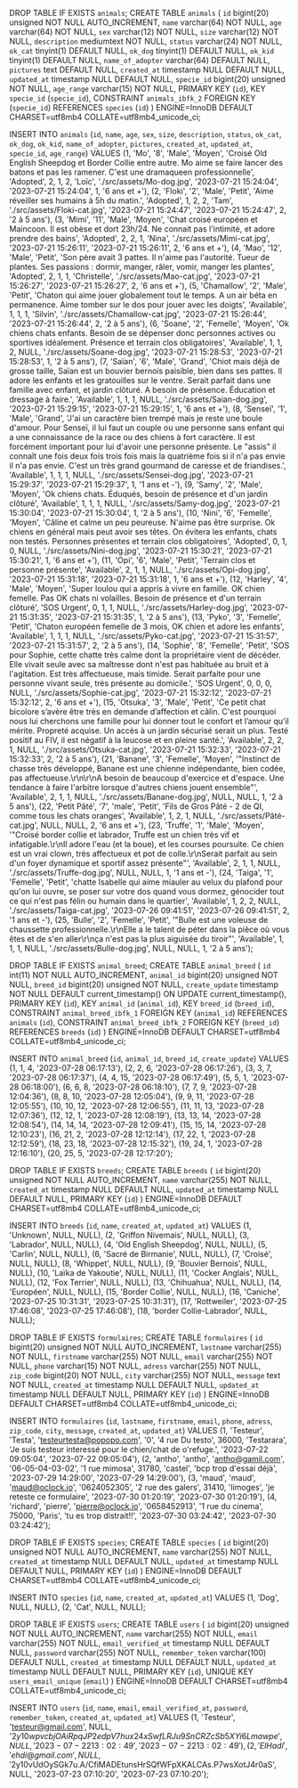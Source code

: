 DROP TABLE IF EXISTS `animals`;
CREATE TABLE `animals` (
  `id` bigint(20) unsigned NOT NULL AUTO_INCREMENT,
  `name` varchar(64) NOT NULL,
  `age` varchar(64) NOT NULL,
  `sex` varchar(12) NOT NULL,
  `size` varchar(12) NOT NULL,
  `description` mediumtext NOT NULL,
  `status` varchar(24) NOT NULL,
  `ok_cat` tinyint(1) DEFAULT NULL,
  `ok_dog` tinyint(1) DEFAULT NULL,
  `ok_kid` tinyint(1) DEFAULT NULL,
  `name_of_adopter` varchar(64) DEFAULT NULL,
  `pictures` text DEFAULT NULL,
  `created_at` timestamp NULL DEFAULT NULL,
  `updated_at` timestamp NULL DEFAULT NULL,
  `specie_id` bigint(20) unsigned NOT NULL,
  `age_range` varchar(15) NOT NULL,
  PRIMARY KEY (`id`),
  KEY `specie_id` (`specie_id`),
  CONSTRAINT `animals_ibfk_2` FOREIGN KEY (`specie_id`) REFERENCES `species` (`id`)
) ENGINE=InnoDB DEFAULT CHARSET=utf8mb4 COLLATE=utf8mb4_unicode_ci;

INSERT INTO `animals` (`id`, `name`, `age`, `sex`, `size`, `description`, `status`, `ok_cat`, `ok_dog`, `ok_kid`, `name_of_adopter`, `pictures`, `created_at`, `updated_at`, `specie_id`, `age_range`) VALUES
(1,	'Mo',	'8',	'Male',	'Moyen',	'Croisé Old English Sheepdog et Border Collie entre autre. Mo aime se faire lancer des batons et pas les ramener. C\'est une dramaqueen professionnelle',	'Adopted',	2,	1,	2,	'Loïc',	'./src/assets/Mo-dog.jpg',	'2023-07-21 15:24:04',	'2023-07-21 15:24:04',	1,	'6 ans et +'),
(2,	'Floki',	'2',	'Male',	'Petit',	'Aime réveiller ses humains à 5h du matin.',	'Adopted',	1,	2,	2,	'Tam',	'./src/assets/Floki-cat.jpg',	'2023-07-21 15:24:47',	'2023-07-21 15:24:47',	2,	'2 à 5 ans'),
(3,	'Mimi',	'11',	'Male',	'Moyen',	'Chat croisé européen et Maincoon. Il est obèse et dort 23h/24. Ne connait pas l\'intimité, et adore prendre des bains',	'Adopted',	2,	2,	1,	'Nina',	'./src/assets/Mimi-cat.jpg',	'2023-07-21 15:26:11',	'2023-07-21 15:26:11',	2,	'6 ans et +'),
(4,	'Mao',	'12',	'Male',	'Petit',	'Son père avait 3 pattes. Il n\'aime pas l\'autorité. Tueur de plantes. Ses passions : dormir, manger, râler, vomir, manger les plantes',	'Adopted',	2,	1,	1,	'Christelle',	'./src/assets/Mao-cat.jpg',	'2023-07-21 15:26:27',	'2023-07-21 15:26:27',	2,	'6 ans et +'),
(5,	'Chamallow',	'2',	'Male',	'Petit',	'Chaton qui aime jouer globalement tout le temps. A un air béta en permanence. Aime tomber sur le dos pour jouer avec les doigts',	'Available',	1,	1,	1,	'Silvin',	'./src/assets/Chamallow-cat.jpg',	'2023-07-21 15:26:44',	'2023-07-21 15:26:44',	2,	'2 à 5 ans'),
(6,	'Soane',	'2',	'Femelle',	'Moyen',	'Ok chiens chats enfants. Besoin de se dépenser donc personnes actives ou sportives idéalement. Présence et terrain clos obligatoires',	'Available',	1,	1,	2,	NULL,	'./src/assets/Soane-dog.jpg',	'2023-07-21 15:28:53',	'2023-07-21 15:28:53',	1,	'2 à 5 ans'),
(7,	'Saïan',	'6',	'Male',	'Grand',	'Chiot mais déjà de grosse taille, Saïan est un bouvier bernois paisible, bien dans ses pattes. Il adore les enfants et les gratouilles sur le ventre. Serait parfait dans une famille avec enfant, et jardin clôturé. A besoin de présence. Éducation et dressage à faire.',	'Available',	1,	1,	1,	NULL,	'./src/assets/Saian-dog.jpg',	'2023-07-21 15:29:15',	'2023-07-21 15:29:15',	1,	'6 ans et +'),
(8,	'Senseï',	'1',	'Male',	'Grand',	'J\'ai un caractère bien trempé mais je reste une boule d\'amour. Pour Senseï, il lui faut un couple ou une personne sans enfant qui a une connaissance de la race ou des chiens à fort caractère. Il est forcément important pour lui d\'avoir une personne présente. Le \"assis\" il connaît une fois deux fois trois fois mais la quatrième fois si il n\'a pas envie il n\'a pas envie. C\'est un très grand gourmand de caresse et de friandises.',	'Available',	1,	1,	1,	NULL,	'./src/assets/Sensei-dog.jpg',	'2023-07-21 15:29:37',	'2023-07-21 15:29:37',	1,	'1 ans et -'),
(9,	'Samy',	'2',	'Male',	'Moyen',	'Ok chiens chats. Éduqués, besoin de présence et d\'un jardin clôturé',	'Available',	1,	1,	1,	NULL,	'./src/assets/Samy-dog.jpg',	'2023-07-21 15:30:04',	'2023-07-21 15:30:04',	1,	'2 à 5 ans'),
(10,	'Nini',	'6',	'Femelle',	'Moyen',	'Câline et calme un peu peureuse. N\'aime pas être surprise. Ok chiens en général mais peut avoir ses têtes. On évitera les enfants, chats non testés. Personnes présentes et terrain clos obligatoires',	'Adopted',	0,	1,	0,	NULL,	'./src/assets/Nini-dog.jpg',	'2023-07-21 15:30:21',	'2023-07-21 15:30:21',	1,	'6 ans et +'),
(11,	'Opi',	'6',	'Male',	'Petit',	'Terrain clos et personne présente',	'Available',	2,	1,	1,	NULL,	'./src/assets/Opi-dog.jpg',	'2023-07-21 15:31:18',	'2023-07-21 15:31:18',	1,	'6 ans et +'),
(12,	'Harley',	'4',	'Male',	'Moyen',	'Super loulou qui a appris à vivre en famille. OK chien femelle. Pas OK chats ni volailles. Besoin de présence et d\'un terrain clôturé',	'SOS Urgent',	0,	1,	1,	NULL,	'./src/assets/Harley-dog.jpg',	'2023-07-21 15:31:35',	'2023-07-21 15:31:35',	1,	'2 à 5 ans'),
(13,	'Pyko',	'3',	'Femelle',	'Petit',	'Chaton européen femelle de 3 mois, OK chien et adore les enfants',	'Available',	1,	1,	1,	NULL,	'./src/assets/Pyko-cat.jpg',	'2023-07-21 15:31:57',	'2023-07-21 15:31:57',	2,	'2 à 5 ans'),
(14,	'Sophie',	'8',	'Femelle',	'Petit',	'SOS pour Sophie, cette chatte très calme dont la propriétaire vient de décéder. Elle vivait seule avec sa maîtresse dont n\'est pas habituée au bruit et à l\'agitation. Est très affectueuse, mais timide. Serait parfaite pour une personne vivant seule, très présente au domicile.',	'SOS Urgent',	0,	0,	0,	NULL,	'./src/assets/Sophie-cat.jpg',	'2023-07-21 15:32:12',	'2023-07-21 15:32:12',	2,	'6 ans et +'),
(15,	'Otsuka',	'3',	'Male',	'Petit',	'Ce petit chat bicolore s’avère être très en demande d’affection et câlin. C\'est pourquoi nous lui cherchons une famille pour lui donner tout le confort et l’amour qu’il mérite. Propreté acquise. Un accès à un jardin sécurisé serait un plus. Testé positif au FIV, il est négatif à la leucose et en pleine santé.',	'Available',	2,	2,	1,	NULL,	'./src/assets/Otsuka-cat.jpg',	'2023-07-21 15:32:33',	'2023-07-21 15:32:33',	2,	'2 à 5 ans'),
(21,	'Banane',	'3',	'Femelle',	'Moyen',	'\"Instinct de chasse très développé, Banane est une chienne indépendante, bien codée, pas affectueuse.\r\n\r\nA besoin de beaucoup d\'exercice et d\'espace. Une tendance à faire l\'arbitre lorsque d\'autres chiens jouent ensemble\"',	'Available',	2,	1,	1,	NULL,	'./src/assets/Banane-dog.jpg',	NULL,	NULL,	1,	'2 à 5 ans'),
(22,	'Petit Pâté',	'7',	'male',	'Petit',	'Fils de Gros Pâté - 2 de QI, comme tous les chats oranges',	'Available',	1,	2,	1,	NULL,	'./src/assets/Pâté-cat.jpg',	NULL,	NULL,	2,	'6 ans et +'),
(23,	'Truffe',	'1',	'Male',	'Moyen',	'\"Croisé border collie et labrador, Truffe est un chien très vif et infatigable.\r\nIl adore l\'eau (et la boue), et les courses poursuite. Ce chien est un vrai clown, très affectueux et pot de colle.\r\nSerait parfait au sein d\'un foyer dynamique et sportif assez présente\"',	'Available',	2,	1,	1,	NULL,	'./src/assets/Truffe-dog.jpg',	NULL,	NULL,	1,	'1 ans et -'),
(24,	'Taiga',	'1',	'Femelle',	'Petit',	'chatte Isabelle qui aime miauler au velux du plafond pour qu\'on lui ouvre, se poser sur votre dos quand vous dormez, génocider tout ce qui n\'est pas félin ou humain dans le quartier',	'Available',	1,	2,	2,	NULL,	'./src/assets/Taiga-cat.jpg',	'2023-07-26 09:41:51',	'2023-07-26 09:41:51',	2,	'1 ans et -'),
(25,	'Bulle',	'2',	'Femelle',	'Petit',	'\"Bulle est une voleuse de chaussette professionnelle.\r\nElle a le talent de péter dans la pièce où vous êtes et de s\'en aller\r\nça n\'est pas la plus aiguisée du tiroir\"',	'Available',	1,	1,	1,	NULL,	'./src/assets/Bulle-dog.jpg',	NULL,	NULL,	1,	'2 à 5 ans');

DROP TABLE IF EXISTS `animal_breed`;
CREATE TABLE `animal_breed` (
  `id` int(11) NOT NULL AUTO_INCREMENT,
  `animal_id` bigint(20) unsigned NOT NULL,
  `breed_id` bigint(20) unsigned NOT NULL,
  `create_update` timestamp NOT NULL DEFAULT current_timestamp() ON UPDATE current_timestamp(),
  PRIMARY KEY (`id`),
  KEY `animal_id` (`animal_id`),
  KEY `breed_id` (`breed_id`),
  CONSTRAINT `animal_breed_ibfk_1` FOREIGN KEY (`animal_id`) REFERENCES `animals` (`id`),
  CONSTRAINT `animal_breed_ibfk_2` FOREIGN KEY (`breed_id`) REFERENCES `breeds` (`id`)
) ENGINE=InnoDB DEFAULT CHARSET=utf8mb4 COLLATE=utf8mb4_unicode_ci;

INSERT INTO `animal_breed` (`id`, `animal_id`, `breed_id`, `create_update`) VALUES
(1,	1,	4,	'2023-07-28 06:17:13'),
(2,	2,	6,	'2023-07-28 06:17:26'),
(3,	3,	7,	'2023-07-28 06:17:37'),
(4,	4,	15,	'2023-07-28 06:17:49'),
(5,	5,	1,	'2023-07-28 06:18:00'),
(6,	6,	8,	'2023-07-28 06:18:10'),
(7,	7,	9,	'2023-07-28 12:04:36'),
(8,	8,	10,	'2023-07-28 12:05:04'),
(9,	9,	11,	'2023-07-28 12:05:55'),
(10,	10,	12,	'2023-07-28 12:06:55'),
(11,	11,	13,	'2023-07-28 12:07:36'),
(12,	12,	1,	'2023-07-28 12:08:19'),
(13,	13,	14,	'2023-07-28 12:08:54'),
(14,	14,	14,	'2023-07-28 12:09:41'),
(15,	15,	14,	'2023-07-28 12:10:23'),
(16,	21,	2,	'2023-07-28 12:12:14'),
(17,	22,	1,	'2023-07-28 12:12:59'),
(18,	23,	18,	'2023-07-28 12:15:32'),
(19,	24,	1,	'2023-07-28 12:16:10'),
(20,	25,	5,	'2023-07-28 12:17:20');

DROP TABLE IF EXISTS `breeds`;
CREATE TABLE `breeds` (
  `id` bigint(20) unsigned NOT NULL AUTO_INCREMENT,
  `name` varchar(255) NOT NULL,
  `created_at` timestamp NULL DEFAULT NULL,
  `updated_at` timestamp NULL DEFAULT NULL,
  PRIMARY KEY (`id`)
) ENGINE=InnoDB DEFAULT CHARSET=utf8mb4 COLLATE=utf8mb4_unicode_ci;

INSERT INTO `breeds` (`id`, `name`, `created_at`, `updated_at`) VALUES
(1,	'Unknown',	NULL,	NULL),
(2,	'Griffon Nivemais',	NULL,	NULL),
(3,	'Labrador',	NULL,	NULL),
(4,	'Old English Sheepdog',	NULL,	NULL),
(5,	'Carlin',	NULL,	NULL),
(6,	'Sacré de Birmanie',	NULL,	NULL),
(7,	'Croisé',	NULL,	NULL),
(8,	'Whippet',	NULL,	NULL),
(9,	'Bouvier Bernois',	NULL,	NULL),
(10,	'Laïka de Yakoutie',	NULL,	NULL),
(11,	'Cocker Anglais',	NULL,	NULL),
(12,	'Fox Terrier',	NULL,	NULL),
(13,	'Chihuahua',	NULL,	NULL),
(14,	'Européen',	NULL,	NULL),
(15,	'Border Collie',	NULL,	NULL),
(16,	'Caniche',	'2023-07-25 10:31:31',	'2023-07-25 10:31:31'),
(17,	'Rottweiler',	'2023-07-25 17:46:08',	'2023-07-25 17:46:08'),
(18,	'border Collie-Labrador',	NULL,	NULL);

DROP TABLE IF EXISTS `formulaires`;
CREATE TABLE `formulaires` (
  `id` bigint(20) unsigned NOT NULL AUTO_INCREMENT,
  `lastname` varchar(255) NOT NULL,
  `firstname` varchar(255) NOT NULL,
  `email` varchar(255) NOT NULL,
  `phone` varchar(15) NOT NULL,
  `adress` varchar(255) NOT NULL,
  `zip_code` bigint(20) NOT NULL,
  `city` varchar(255) NOT NULL,
  `message` text NOT NULL,
  `created_at` timestamp NULL DEFAULT NULL,
  `updated_at` timestamp NULL DEFAULT NULL,
  PRIMARY KEY (`id`)
) ENGINE=InnoDB DEFAULT CHARSET=utf8mb4 COLLATE=utf8mb4_unicode_ci;

INSERT INTO `formulaires` (`id`, `lastname`, `firstname`, `email`, `phone`, `adress`, `zip_code`, `city`, `message`, `created_at`, `updated_at`) VALUES
(1,	'Testeur',	'Testa',	'testeurtesta@popopo.com',	'0',	'4 rue Du testo',	36000,	'Testarara',	'Je suis testeur interessé pour le chien/chat de o\'refuge.',	'2023-07-22 09:05:04',	'2023-07-22 09:05:04'),
(2,	'antho',	'antho',	'antho@gamil.com',	'06-05-04-03-02',	'1 rue mimosa',	31780,	'castel',	'bcp trop d\'essai déjà',	'2023-07-29 14:29:00',	'2023-07-29 14:29:00'),
(3,	'maud',	'maud',	'maud@oclock.io',	'0624052305',	'2 rue des galers',	31410,	'limoges',	'je reteste ce formulaire',	'2023-07-30 01:20:19',	'2023-07-30 01:20:19'),
(4,	'richard',	'pierre',	'pierre@oclock.io',	'0658452913',	'1 rue du cinema',	75000,	'Paris',	'tu es trop distrait!!',	'2023-07-30 03:24:42',	'2023-07-30 03:24:42');

DROP TABLE IF EXISTS `species`;
CREATE TABLE `species` (
  `id` bigint(20) unsigned NOT NULL AUTO_INCREMENT,
  `name` varchar(255) NOT NULL,
  `created_at` timestamp NULL DEFAULT NULL,
  `updated_at` timestamp NULL DEFAULT NULL,
  PRIMARY KEY (`id`)
) ENGINE=InnoDB DEFAULT CHARSET=utf8mb4 COLLATE=utf8mb4_unicode_ci;

INSERT INTO `species` (`id`, `name`, `created_at`, `updated_at`) VALUES
(1,	'Dog',	NULL,	NULL),
(2,	'Cat',	NULL,	NULL);

DROP TABLE IF EXISTS `users`;
CREATE TABLE `users` (
  `id` bigint(20) unsigned NOT NULL AUTO_INCREMENT,
  `name` varchar(255) NOT NULL,
  `email` varchar(255) NOT NULL,
  `email_verified_at` timestamp NULL DEFAULT NULL,
  `password` varchar(255) NOT NULL,
  `remember_token` varchar(100) DEFAULT NULL,
  `created_at` timestamp NULL DEFAULT NULL,
  `updated_at` timestamp NULL DEFAULT NULL,
  PRIMARY KEY (`id`),
  UNIQUE KEY `users_email_unique` (`email`)
) ENGINE=InnoDB DEFAULT CHARSET=utf8mb4 COLLATE=utf8mb4_unicode_ci;

INSERT INTO `users` (`id`, `name`, `email`, `email_verified_at`, `password`, `remember_token`, `created_at`, `updated_at`) VALUES
(1,	'Testeur',	'testeur@gmail.com',	NULL,	'$2y$10$wpvcbjOAiRpqJP2edpV7hux24xSwfLRJu9SnCRZcSb5XYi6Lmawpe',	NULL,	'2023-07-22 13:02:49',	'2023-07-22 13:02:49'),
(2,	'El Hadi',	'ehdi@gmail.com',	NULL,	'$2y$10$vUdOySGk7u.A/CfiMADEtunsHrSQfWFpXKALCAs.P7wsXotJ4r0aS',	NULL,	'2023-07-23 07:10:20',	'2023-07-23 07:10:20');
